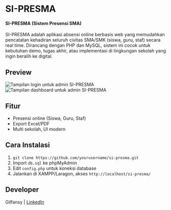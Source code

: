 # SI-PRESMA
#### SI-PRESMA (Sistem Presensi SMA)
SI-PRESMA adalah aplikasi absensi online berbasis web yang 
memudahkan pencatatan kehadiran seluruh civitas SMA/SMK (siswa, guru, staf) 
secara real time. Dirancang dengan PHP dan MySQL, sistem ini cocok untuk 
kebutuhan demo, tugas akhir, atau implementasi di lingkungan sekolah yang 
ingin beralih ke digital.

## Preview
![Tampilan login untuk admin SI-PRESMA](admin-1.png)
![Tampilan dashboard untuk admin SI-PRESMA](admin-2.png)

## Fitur
- Presensi online (Siswa, Guru, Staf)
- Export Excel/PDF
- Multi sekolah, UI modern

## Cara Instalasi
1. `git clone https://github.com/yourusername/si-presma.git`
2. Import `db.sql` ke phpMyAdmin
3. Edit `config.php` untuk koneksi database
4. Jalankan di XAMPP/Laragon, akses `http://localhost/si-presma/`

## Developer
Gilfansy | [LinkedIn](https://linkedin.com/in/yourusername)
